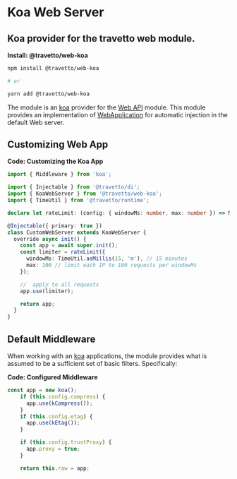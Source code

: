 <!-- This file was generated by @travetto/doc and should not be modified directly -->
<!-- Please modify https://github.com/travetto/travetto/tree/main/module/web-koa/DOC.tsx and execute "npx trv doc" to rebuild -->
# Koa Web Server

## Koa provider for the travetto web module.

**Install: @travetto/web-koa**
```bash
npm install @travetto/web-koa

# or

yarn add @travetto/web-koa
```

The module is an [koa](https://koajs.com/) provider for the [Web API](https://github.com/travetto/travetto/tree/main/module/web#readme "Declarative api for Web Applications with support for the dependency injection.") module.  This module provides an implementation of [WebApplication](https://github.com/travetto/travetto/tree/main/module/web/src/application/app.ts#L18) for automatic injection in the default Web server.

## Customizing Web App

**Code: Customizing the Koa App**
```typescript
import { Middleware } from 'koa';

import { Injectable } from '@travetto/di';
import { KoaWebServer } from '@travetto/web-koa';
import { TimeUtil } from '@travetto/runtime';

declare let rateLimit: (config: { windowMs: number, max: number }) => Middleware;

@Injectable({ primary: true })
class CustomWebServer extends KoaWebServer {
  override async init() {
    const app = await super.init();
    const limiter = rateLimit({
      windowMs: TimeUtil.asMillis(15, 'm'), // 15 minutes
      max: 100 // limit each IP to 100 requests per windowMs
    });

    //  apply to all requests
    app.use(limiter);

    return app;
  }
}
```

## Default Middleware
When working with an [koa](https://koajs.com/) applications, the module provides what is assumed to be a sufficient set of basic filters. Specifically:

**Code: Configured Middleware**
```typescript
const app = new koa();
    if (this.config.compress) {
      app.use(kCompress());
    }
    if (this.config.etag) {
      app.use(kEtag());
    }

    if (this.config.trustProxy) {
      app.proxy = true;
    }

    return this.raw = app;
```
